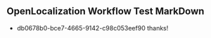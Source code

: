 ## OpenLocalization Workflow Test MarkDown
* db0678b0-bce7-4665-9142-c98c053eef90 thanks!

<!--HONumber=Sep16_HO1-->


